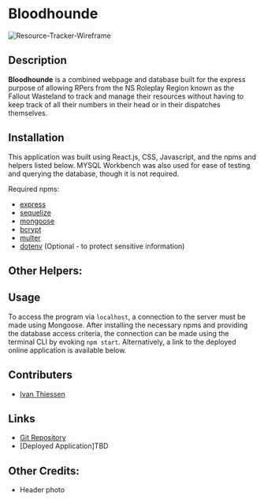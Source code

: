 # Bloodhounde

![Resource-Tracker-Wireframe](https://user-images.githubusercontent.com/90791199/174320211-4316f6ea-2e67-41a7-b19b-505fa143b172.png)

## Description
**Bloodhounde** is a combined webpage and database built for the express purpose of allowing RPers from the NS Roleplay Region known as the Fallout Wasteland to track and manage their resources without having to keep track of all their numbers in their head or in their dispatches themselves.

## Installation
This application was built using React.js, CSS, Javascript, and the npms and helpers listed below. MYSQL Workbench was also used for ease of testing and querying the database, though it is not required.

Required npms:
- [express](https://www.npmjs.com/package/express)
- [sequelize](https://www.npmjs.com/package/sequelize)
- [mongoose](https://www.npmjs.com/package/mysql2)
- [bcrypt](https://www.npmjs.com/package/bcrypt)
- [multer](https://www.npmjs.com/package/multer)
- [dotenv](https://www.npmjs.com/package/dotenv) (Optional - to protect sensitive information)

Other Helpers:
- 

## Usage
To access the program via `localhost`, a connection to the server must be made using Mongoose. After installing the necessary npms and providing the database access criteria, the connection can be made using the terminal CLI by evoking `npm start`. Alternatively, a link to the deployed online application is available below.

## Contributers
- [Ivan Thiessen](https://github.com/Ivanicus18)

## Links
- [Git Repository](https://github.com/Ivanicus18/Lorestrider-Pancakes)
- [Deployed Application]TBD

## Other Credits:
- Header photo

